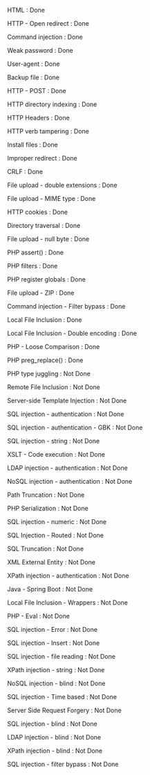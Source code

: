 HTML : Done

HTTP - Open redirect : Done

Command injection : Done

Weak password : Done

User-agent : Done

Backup file : Done

HTTP - POST : Done

HTTP directory indexing : Done

HTTP Headers : Done

HTTP verb tampering : Done

Install files : Done

Improper redirect : Done

CRLF : Done

File upload - double extensions : Done

File upload - MIME type : Done

HTTP cookies : Done

Directory traversal : Done

File upload - null byte : Done

PHP assert() : Done

PHP filters : Done

PHP register globals : Done

File upload - ZIP : Done

Command injection - Filter bypass : Done

Local File Inclusion : Done

Local File Inclusion - Double encoding : Done

PHP - Loose Comparison : Done

PHP preg_replace() : Done

PHP type juggling : Not Done

Remote File Inclusion : Not Done

Server-side Template Injection : Not Done

SQL injection - authentication : Not Done

SQL injection - authentication - GBK : Not Done

SQL injection - string : Not Done

XSLT - Code execution : Not Done

LDAP injection - authentication : Not Done

NoSQL injection - authentication : Not Done

Path Truncation : Not Done

PHP Serialization : Not Done

SQL injection - numeric : Not Done

SQL Injection - Routed : Not Done

SQL Truncation : Not Done

XML External Entity : Not Done

XPath injection - authentication : Not Done

Java - Spring Boot : Not Done

Local File Inclusion - Wrappers : Not Done

PHP - Eval : Not Done

SQL injection - Error : Not Done

SQL injection - Insert : Not Done

SQL injection - file reading : Not Done

XPath injection - string : Not Done

NoSQL injection - blind : Not Done

SQL injection - Time based : Not Done

Server Side Request Forgery : Not Done

SQL injection - blind : Not Done

LDAP injection - blind : Not Done

XPath injection - blind : Not Done

SQL injection - filter bypass : Not Done
